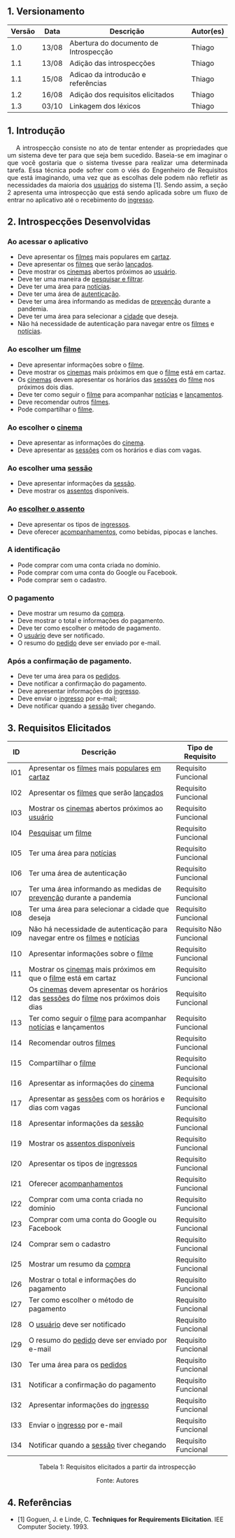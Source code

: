 ## 1. Versionamento

|Versão|Data|Descrição|Autor(es)|
|------|----|---------|---------|
|1.0|13/08|Abertura do documento de Introspecção|Thiago|
|1.1|13/08|Adição das introspecções|Thiago|
|1.1|15/08|Adicao da introducão e referências|Thiago|
|1.2|16/08|Adição dos requisitos elicitados|Thiago|
|1.3|03/10|Linkagem dos léxicos|Thiago|

## 1. Introdução
<p style="text-align: justify; text-indent: 20px">
A introspecção consiste no ato de tentar entender as propriedades que um sistema deve ter para que seja bem sucedido. Baseia-se em imaginar o que você gostaria que o sistema tivesse para realizar uma determinada tarefa. Essa técnica pode sofrer com o viés do Engenheiro de Requisitos que está imaginando, uma vez que as escolhas dele podem não refletir as necessidades da maioria dos <a href="../../modelagem/lexicos/#usuario">usuários</a> do sistema [1]. Sendo assim, a seção 2 apresenta uma introspecção que está sendo aplicada sobre um fluxo de entrar no aplicativo até o recebimento do <a href="../../modelagem/lexicos/#ingresso">ingresso</a>.
</p>

## 2. Introspecções Desenvolvidas
### Ao acessar o aplicativo

- Deve apresentar os [filmes](../../modelagem/lexicos/#filme) mais populares em [cartaz](../../modelagem/lexicos/#filme-em-cartaz).
- Deve apresentar os [filmes](../../modelagem/lexicos/#filme) que serão [lançados](../../modelagem/lexicos/#filme-em-lancamento).
- Deve mostrar os [cinemas](../../modelagem/lexicos/#cinema) abertos próximos ao [usuário](../../modelagem/lexicos/#usuario).
- Deve ter uma maneira de [pesquisar e filtrar](../../modelagem/lexicos/#pesquisar).
- Deve ter uma área para [notícias](../../modelagem/lexicos/#noticia).
- Deve ter uma área de [autenticação](../../modelagem/lexicos/#logar-no-sistema).
- Deve ter uma área informando as medidas de [prevenção](../../modelagem/lexicos/#visualizar-prevencoes) durante a pandemia.
- Deve ter uma área para selecionar a [cidade](../../modelagem/lexicos/#local) que deseja.
- Não há necessidade de autenticação para navegar entre os [filmes](../../modelagem/lexicos/#filme) e [notícias](../../modelagem/lexicos/#noticia).

### Ao escolher um [filme](../../modelagem/lexicos/#filme)

- Deve apresentar informações sobre o [filme](../../modelagem/lexicos/#filme).
- Deve mostrar os [cinemas](../../modelagem/lexicos/#cinema) mais próximos em que o [filme](../../modelagem/lexicos/#filme) está em cartaz.
- Os [cinemas](../../modelagem/lexicos/#cinema) devem apresentar os horários das [sessões](../../modelagem/lexicos/#sessao) do [filme](../../modelagem/lexicos/#filme) nos próximos dois dias.
- Deve ter como seguir o [filme](../../modelagem/lexicos/#filme) para acompanhar [notícias](../../modelagem/lexicos/#noticia) e [lançamentos](../../modelagem/lexicos/#filme-em-lancamento).
- Deve recomendar outros [filmes](../../modelagem/lexicos/#filme).
- Pode compartilhar o [filme](../../modelagem/lexicos/#filme).

### Ao escolher o [cinema](../../modelagem/lexicos/#cinema)

- Deve apresentar as informações do [cinema](../../modelagem/lexicos/#cinema).
- Deve apresentar as [sessões](../../modelagem/lexicos/#sessao) com os horários e dias com vagas.

### Ao escolher uma [sessão](../../modelagem/lexicos/#sessao)

- Deve apresentar informações da [sessão](../../modelagem/lexicos/#sessao).
- Deve mostrar os [assentos](../../modelagem/lexicos/#assento) disponíveis.

### Ao [escolher o assento](../../modelagem/lexicos/#escolher-assento)

- Deve apresentar os tipos de [ingressos](../../modelagem/lexicos/#ingresso).
- Deve oferecer [acompanhamentos](../../modelagem/lexicos/#acompanhamento), como bebidas, pipocas e lanches.

### A identificação

- Pode comprar com uma conta criada no domínio.
- Pode comprar com uma conta do Google ou Facebook.
- Pode comprar sem o cadastro.

### O pagamento

- Deve mostrar um resumo da [compra](../../modelagem/lexicos/#comprar-ingresso).
- Deve mostrar o total e informações do pagamento.
- Deve ter como escolher o método de pagamento.
- O [usuário](../../modelagem/lexicos/#usuario) deve ser notificado.
- O resumo do [pedido](../../modelagem/lexicos/#pedido) deve ser enviado por e-mail.

### Após a confirmação de pagamento.

- Deve ter uma área para os [pedidos](../../modelagem/lexicos/#pedido).
- Deve notificar a confirmação do pagamento.
- Deve apresentar informações do [ingresso](../../modelagem/lexicos/#ingresso).
- Deve enviar o [ingresso](../../modelagem/lexicos/#ingresso) por e-mail;
- Deve notificar quando a [sessão](../../modelagem/lexicos/#sessao) tiver chegando.

## 3. Requisitos Elicitados

|ID|Descrição|Tipo de Requisito|
|---|----|-----|
I01|Apresentar os [filmes](../../modelagem/lexicos/#filme) mais [populares](../../modelagem/lexicos/#filme-em-alta) [em cartaz](../../modelagem/lexicos/#filme-em-cartaz)|Requisito Funcional|
I02|Apresentar os [filmes](../../modelagem/lexicos/#filme) que serão [lançados](../../modelagem/lexicos/#filme-em-lancamento)|Requisito Funcional|
I03|Mostrar os [cinemas](../../modelagem/lexicos/#cinema) abertos próximos ao [usuário](../../modelagem/lexicos/#usuario)|Requisito Funcional|
I04|[Pesquisar](../../modelagem/lexicos/#pesquisar) um [filme](../../modelagem/lexicos/#filme)|Requisito Funcional|
I05|Ter uma área para [notícias](../../modelagem/lexicos/#noticia)|Requisito Funcional|
I06|Ter uma área de autenticação|Requisito Funcional|
I07|Ter uma área informando as medidas de [prevenção](../../modelagem/lexicos/#visualizar-prevencoes) durante a pandemia|Requisito Funcional|
I08|Ter uma área para selecionar a cidade que deseja|Requisito Funcional|
I09|Não há necessidade de autenticação para navegar entre os [filmes](../../modelagem/lexicos/#filme) e [notícias](../../modelagem/lexicos/#noticia)|Requisito Não Funcional|
I10|Apresentar informações sobre o [filme](../../modelagem/lexicos/#filme)|Requisito Funcional|
I11|Mostrar os [cinemas](../../modelagem/lexicos/#cinemas) mais próximos em que o [filme](../../modelagem/lexicos/#filme) está em cartaz|Requisito Funcional|
I12|Os [cinemas](../../modelagem/lexicos/#cinema) devem apresentar os horários das [sessões](../../modelagem/lexicos/#sessao) do [filme](../../modelagem/lexicos/#filme) nos próximos dois dias|Requisito Funcional|
I13|Ter como seguir o [filme](../../modelagem/lexicos/#filme) para acompanhar [notícias](../../modelagem/lexicos/#noticia) e lançamentos|Requisito Funcional|
I14|Recomendar outros [filmes](../../modelagem/lexicos/#filme)|Requisito Funcional|
I15|Compartilhar o [filme](../../modelagem/lexicos/#filme)|Requisito Funcional|
I16|Apresentar as informações do [cinema](../../modelagem/lexicos/#cinema)|Requisito Funcional|
I17|Apresentar as [sessões](../../modelagem/lexicos/#sessao) com os horários e dias com vagas|Requisito Funcional|
I18|Apresentar informações da [sessão](../../modelagem/lexicos/#sessao)|Requisito Funcional|
I19|Mostrar os [assentos disponíveis](../../modelagem/lexicos/#assento-disponivel)|Requisito Funcional|
I20|Apresentar os tipos de [ingressos](../../modelagem/lexicos/#ingresso)|Requisito Funcional|
I21|Oferecer [acompanhamentos](../../modelagem/lexicos/#acompanhamento)|Requisito Funcional|
I22|Comprar com uma conta criada no domínio|Requisito Funcional|
I23|Comprar com uma conta do Google ou Facebook|Requisito Funcional|
I24|Comprar sem o cadastro|Requisito Funcional|
I25|Mostrar um resumo da [compra](../../modelagem/lexicos/#pedido)|Requisito Funcional|
I26|Mostrar o total e informações do pagamento|Requisito Funcional|
I27|Ter como escolher o método de pagamento|Requisito Funcional|
I28|O [usuário](../../modelagem/lexicos/#usuario) deve ser notificado|Requisito Funcional|
I29|O resumo do [pedido](../../modelagem/lexicos/#pedido) deve ser enviado por e-mail|Requisito Funcional|
I30|Ter uma área para os [pedidos](../../modelagem/lexicos/#pedido)|Requisito Funcional|
I31|Notificar a confirmação do pagamento|Requisito Funcional|
I32|Apresentar informações do [ingresso](../../modelagem/lexicos/#ingresso)|Requisito Funcional|
I33|Enviar o [ingresso](../../modelagem/lexicos/#ingresso) por e-mail|Requisito Funcional|
I34|Notificar quando a [sessão](../../modelagem/lexicos/#sessao) tiver chegando|Requisito Funcional|

<p align="center">Tabela 1: Requisitos elicitados a partir da introspecção</p>
<p align="center">Fonte: Autores</p>


## 4. Referências

- [1] Goguen, J. e Linde, C. <b>Techniques for Requirements Elicitation</b>. IEE Computer Society. 1993.
